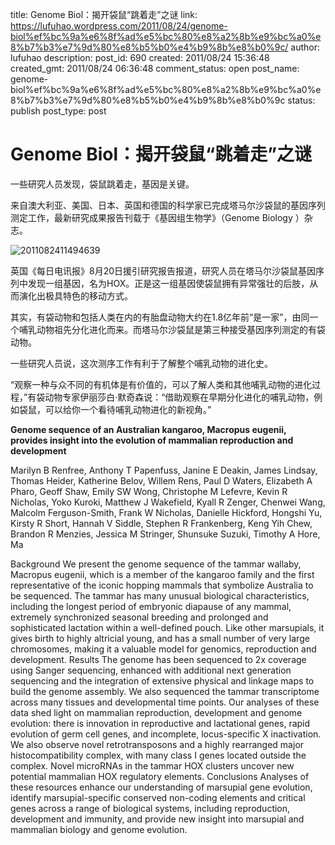 title: Genome Biol：揭开袋鼠“跳着走”之谜
link: https://lufuhao.wordpress.com/2011/08/24/genome-biol%ef%bc%9a%e6%8f%ad%e5%bc%80%e8%a2%8b%e9%bc%a0%e8%b7%b3%e7%9d%80%e8%b5%b0%e4%b9%8b%e8%b0%9c/
author: lufuhao
description: 
post_id: 690
created: 2011/08/24 15:36:48
created_gmt: 2011/08/24 06:36:48
comment_status: open
post_name: genome-biol%ef%bc%9a%e6%8f%ad%e5%bc%80%e8%a2%8b%e9%bc%a0%e8%b7%b3%e7%9d%80%e8%b5%b0%e4%b9%8b%e8%b0%9c
status: publish
post_type: post

# Genome Biol：揭开袋鼠“跳着走”之谜

一些研究人员发现，袋鼠跳着走，基因是关键。

来自澳大利亚、美国、日本、英国和德国的科学家已完成塔马尔沙袋鼠的基因序列测定工作，最新研究成果报告刊载于《基因组生物学》（Genome Biology ）杂志。 

![2011082411494639](http://lufuhao.files.wordpress.com/2011/08/2011082411494639_thumb.jpg)

英国《每日电讯报》8月20日援引研究报告报道，研究人员在塔马尔沙袋鼠基因序列中发现一组基因，名为HOX。正是这一组基因使袋鼠拥有异常强壮的后肢，从而演化出极具特色的移动方式。 

其实，有袋动物和包括人类在内的有胎盘动物大约在1.8亿年前“是一家”，由同一个哺乳动物祖先分化进化而来。而塔马尔沙袋鼠是第三种接受基因序列测定的有袋动物。 

一些研究人员说，这次测序工作有利于了解整个哺乳动物的进化史。 

“观察一种与众不同的有机体是有价值的，可以了解人类和其他哺乳动物的进化过程，”有袋动物专家伊丽莎白·默奇森说：“借助观察在早期分化进化的哺乳动物，例如袋鼠，可以给你一个看待哺乳动物进化的新视角。” 

**Genome sequence of an Australian kangaroo, Macropus eugenii, provides insight into the evolution of mammalian reproduction and development**

Marilyn B Renfree, Anthony T Papenfuss, Janine E Deakin, James Lindsay, Thomas Heider, Katherine Belov, Willem Rens, Paul D Waters, Elizabeth A Pharo, Geoff Shaw, Emily SW Wong, Christophe M Lefevre, Kevin R Nicholas, Yoko Kuroki, Matthew J Wakefield, Kyall R Zenger, Chenwei Wang, Malcolm Ferguson-Smith, Frank W Nicholas, Danielle Hickford, Hongshi Yu, Kirsty R Short, Hannah V Siddle, Stephen R Frankenberg, Keng Yih Chew, Brandon R Menzies, Jessica M Stringer, Shunsuke Suzuki, Timothy A Hore, Ma 

Background We present the genome sequence of the tammar wallaby, Macropus eugenii, which is a member of the kangaroo family and the first representative of the iconic hopping mammals that symbolize Australia to be sequenced. The tammar has many unusual biological characteristics, including the longest period of embryonic diapause of any mammal, extremely synchronized seasonal breeding and prolonged and sophisticated lactation within a well-defined pouch. Like other marsupials, it gives birth to highly altricial young, and has a small number of very large chromosomes, making it a valuable model for genomics, reproduction and development. Results The genome has been sequenced to 2x coverage using Sanger sequencing, enhanced with additional next generation sequencing and the integration of extensive physical and linkage maps to build the genome assembly. We also sequenced the tammar transcriptome across many tissues and developmental time points. Our analyses of these data shed light on mammalian reproduction, development and genome evolution: there is innovation in reproductive and lactational genes, rapid evolution of germ cell genes, and incomplete, locus-specific X inactivation. We also observe novel retrotransposons and a highly rearranged major histocompatibility complex, with many class I genes located outside the complex. Novel microRNAs in the tammar HOX clusters uncover new potential mammalian HOX regulatory elements. Conclusions Analyses of these resources enhance our understanding of marsupial gene evolution, identify marsupial-specific conserved non-coding elements and critical genes across a range of biological systems, including reproduction, development and immunity, and provide new insight into marsupial and mammalian biology and genome evolution.